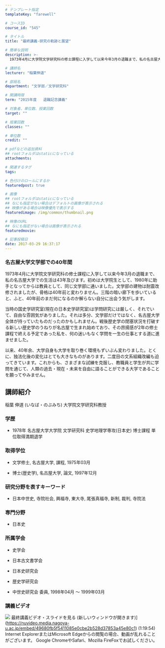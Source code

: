 ```yaml
---
# テンプレート指定
templateKey: "farewell"

# コースID
course_id: "545"

# タイトル
title: "最終講義-研究の軌跡と展望"

# 簡単な説明
description: >-
  1973年4月に大学院文学研究科の修士課程に入学して以来今年3月の退職まで、私の名古屋大学での生活は43年及びます。初めは大学院生として、1980年に助手となってからは教員として、同じ文学部に...

# 講師名
lecturer: "稲葉伸道"

# 部局名
department: "文学部／文学研究科"

# 開講時限
term: "2015年度	退職記念講義"

# 対象者、単位数、授業回数
target: ""

# 授業回数
classes: ""

# 単位数
credit: ""

# pdfなどの追加資料
## rootフォルダはstaticになっている
attachments: 

# 関連するタグ
tags:

# 色付けのロールにするか
featuredpost: true

# 画像
## rootフォルダはstaticになっている
## なにも指定がない場合はデフォルトの画像が表示される
## 映像がある場合は映像優先で表示する
featuredimage: /img/common/thumbnail.png

# 映像のURL
## なにも指定がない場合は画像が表示される
featuredmovie: 

# 記事投稿日
date: 2017-03-29 16:37:17
---
```


### 名古屋大学文学部での40年間


1973年4月に大学院文学研究科の修士課程に入学して以来今年3月の退職まで、私の名古屋大学での生活は43年及びます。初めは大学院生として、1980年に助手となってからは教員として、同じ文学部に通いました。文学部の建物は耐震改修されましたが、骨格は40年前と変わりません。三階の暗い廊下を歩いていると、ふと、40年前のまだ何になるのか解らない自分に出会う気がします。

当時の国史学研究室(現在の日本史学研究室)は学問研究には厳しく、それでいて、自由な雰囲気がありました。それは多分、文学部だけではなく、名古屋大学全体が持っていたものだったのかもしれません。戦後歴史学の閉塞状況を打破する新しい歴史学のうねりが名古屋で生まれ始めており、その昂揚感が2年の修士課程で終える予定であった私を、何の迷いもなく学問を一生の仕事とする道に進ませました。

以来、40年余、大学自身も大学を取り巻く環境もずいぶん変わりました。とくに、独法化後の変化はとても大きなものがあります。二度目の文系組織改編も迫ってきています。これからも、さまざまな試練を克服し、教職員と学生が共に学問を通じて、人類の過去・現在・未来を自由に語ることができる大学であることを願ってやみません。


## 講師紹介


稲葉 伸道 (いなば・のぶみち) 大学院文学研究科教授


### 学歴



* 1978年 名古屋大学大学院 文学研究科 史学地理学専攻(日本史) 博士課程 単位取得満期退学


### 取得学位



* 文学修士, 名古屋大学, 課程, 1975年03月

* 博士(歴史学), 名古屋大学, 論文, 1997年12月


### 研究分野を表すキーワード



* 日本中世史, 寺院社会, 興福寺, 東大寺, 尾張真福寺, 新制, 裁判, 寺院法


### 専門分野



* 日本史


### 所属学会



* 史学会

* 日本古文書学会

* 日本史研究会

* 歴史学研究会

* 中世史研究会 委員, 1998年04月 ～ 1999年03月


### 講義ビデオ



![](/files/545/inaver2.jpg) 最終講義ビデオ・スライドを見る (新しいウィンドウが開きます)](https://nuvideo.media.nagoya-u.ac.jp/embed/49680fb5f5411085e0cbe2b528d37853a45e80c1) (1:19:54)
Internet ExplorerまたはMicrosoft Edgeからの閲覧の場合、動画が乱れることがございます。
Google ChromeやSafari、Mozilla FireFoxでお試しください。
